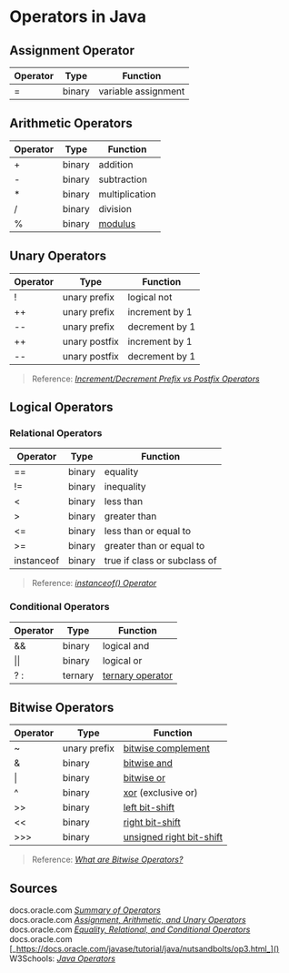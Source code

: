 # Operators in Java

## Assignment Operator
| Operator | Type | Function |
| -------- | ---- | -------- |
| = | binary |variable assignment |


## Arithmetic Operators
| Operator | Type | Function |
| -------- | ---- | -------- |
| + | binary | addition |
| - | binary | subtraction |
| * | binary | multiplication |
| / | binary | division |
| % | binary | [modulus](https://en.wikipedia.org/wiki/Modular_arithmetic) |

## Unary Operators
| Operator | Type | Function |
| -------- | ---- | -------- |
| ! | unary prefix | logical not | 
| ++ | unary prefix | increment by 1 |
| -- | unary prefix | decrement by 1 | 
| ++ | unary postfix | increment by 1 |
| -- | unary postfix | decrement by 1 |
> Reference: [_Increment/Decrement Prefix vs Postfix Operators_](https://www.programiz.com/article/increment-decrement-operator-difference-prefix-postfix)

## Logical Operators

### Relational Operators
| Operator | Type | Function |
| -------- | ---- | -------- |
| == | binary | equality |
| != | binary | inequality |
| < | binary | less than|
| > | binary | greater than |
| <= | binary | less than or equal to |
| >= | binary | greater than or equal to |
| instanceof | binary | true if class or subclass of |
> Reference: [_instanceof() Operator_](https://www.javatpoint.com/downcasting-with-instanceof-operator)

### Conditional Operators
| Operator | Type | Function |
| -------- | ---- | -------- |
| && | binary | logical and |
| \|\| | binary | logical or |
| ? : | ternary | [ternary operator](https://www.geeksforgeeks.org/java-ternary-operator-with-examples/) |

## Bitwise Operators
| Operator | Type | Function |
| -------- | ---- | -------- |
| ~ | unary prefix | [bitwise complement](https://www.javatpoint.com/bitwise-operator-in-java) |
| & | binary | [bitwise and](https://www.programiz.com/java-programming/bitwise-operators#and) |
| \| | binary | [bitwise or](https://www.programiz.com/java-programming/bitwise-operators#or) |
| ^ | binary | [xor](https://en.wikipedia.org/wiki/Exclusive_or) (exclusive or) |
| >> | binary | [left bit-shift](https://www.interviewcake.com/concept/java/bit-shift) |
| << | binary | [right bit-shift](https://www.interviewcake.com/concept/java/bit-shift) |
| >>> | binary | [unsigned right bit-shift](https://www.javatpoint.com/unsigned-right-shift-operator-in-java) |
> Reference: [_What are Bitwise Operators?_](https://www.geeksforgeeks.org/bitwise-operators-in-java/)

## Sources
docs.oracle.com [_Summary of Operators_](https://docs.oracle.com/javase/tutorial/java/nutsandbolts/opsummary.html) <br />
docs.oracle.com [_Assignment, Arithmetic, and Unary Operators_](https://docs.oracle.com/javase/tutorial/java/nutsandbolts/op1.html) <br />
docs.oracle.com [_Equality, Relational, and Conditional Operators_](https://docs.oracle.com/javase/tutorial/java/nutsandbolts/op2.html) <br />
docs.oracle.com [_https://docs.oracle.com/javase/tutorial/java/nutsandbolts/op3.html_]() <br />
W3Schools: [_Java Operators_](https://www.w3schools.com/java/java_operators.asp) <br />
